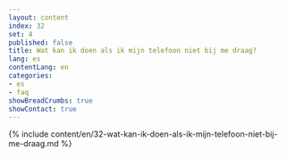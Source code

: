 ```yaml
---
layout: content
index: 32
set: 4
published: false
title: Wat kan ik doen als ik mijn telefoon niet bij me draag?
lang: es
contentLang: en
categories:
- es
- faq
showBreadCrumbs: true
showContact: true
---
```

{% include content/en/32-wat-kan-ik-doen-als-ik-mijn-telefoon-niet-bij-me-draag.md %}
